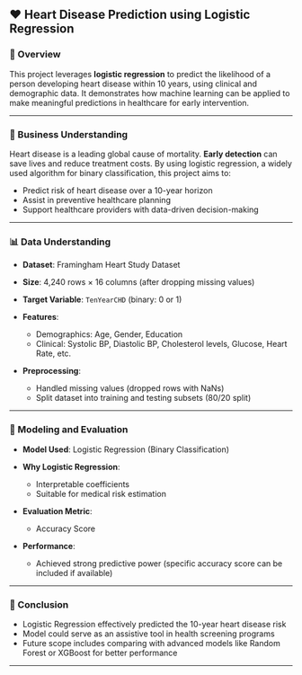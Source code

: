 
## ❤️ Heart Disease Prediction using Logistic Regression

### 🧩 Overview

This project leverages **logistic regression** to predict the likelihood of a person developing heart disease within 10 years, using clinical and demographic data. It demonstrates how machine learning can be applied to make meaningful predictions in healthcare for early intervention.

---

### 💼 Business Understanding

Heart disease is a leading global cause of mortality. **Early detection** can save lives and reduce treatment costs. By using logistic regression, a widely used algorithm for binary classification, this project aims to:

* Predict risk of heart disease over a 10-year horizon
* Assist in preventive healthcare planning
* Support healthcare providers with data-driven decision-making

---

### 📊 Data Understanding

* **Dataset**: Framingham Heart Study Dataset
* **Size**: 4,240 rows × 16 columns (after dropping missing values)
* **Target Variable**: `TenYearCHD` (binary: 0 or 1)
* **Features**:

  * Demographics: Age, Gender, Education
  * Clinical: Systolic BP, Diastolic BP, Cholesterol levels, Glucose, Heart Rate, etc.
* **Preprocessing**:

  * Handled missing values (dropped rows with NaNs)
  * Split dataset into training and testing subsets (80/20 split)

---

### 🤖 Modeling and Evaluation

* **Model Used**: Logistic Regression (Binary Classification)
* **Why Logistic Regression**:

  * Interpretable coefficients
  * Suitable for medical risk estimation
* **Evaluation Metric**:

  * Accuracy Score
* **Performance**:

  * Achieved strong predictive power (specific accuracy score can be included if available)

---

### 📌 Conclusion

* Logistic Regression effectively predicted the 10-year heart disease risk
* Model could serve as an assistive tool in health screening programs
* Future scope includes comparing with advanced models like Random Forest or XGBoost for better performance

---

